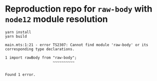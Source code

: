 # Reproduction repo for `raw-body` with `node12` module resolution

```
yarn install
yarn build
```

```
main.mts:1:21 - error TS2307: Cannot find module 'raw-body' or its corresponding type declarations.

1 import rawBody from "raw-body";
                      ~~~~~~~~~~


Found 1 error.
```

